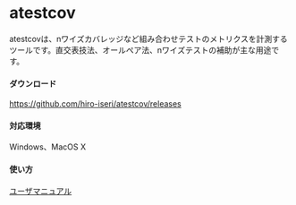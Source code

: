# atestcov

atestcovは、nワイズカバレッジなど組み合わせテストのメトリクスを計測するツールです。直交表技法、オールペア法、nワイズテストの補助が主な用途です。

#### ダウンロード

https://github.com/hiro-iseri/atestcov/releases

#### 対応環境

Windows、MacOS X

#### 使い方

[ユーザマニュアル](manual/manual.md)
